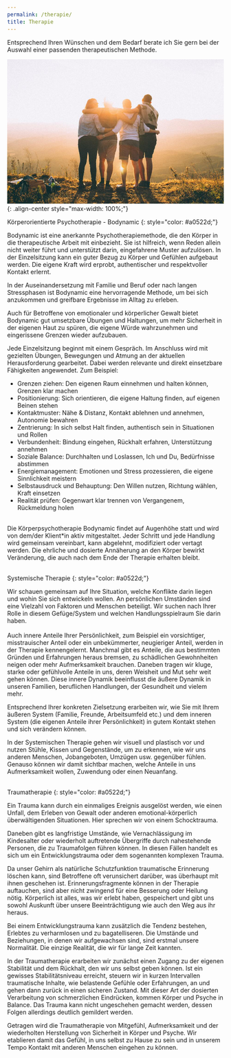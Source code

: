 ```yaml
---
permalink: /therapie/
title: Therapie
---
```

Entsprechend Ihren Wünschen und dem Bedarf berate ich Sie gern bei der Auswahl einer passenden therapeutischen Methode.

![Freunde](/assets/images/Beratung_Freunde_klein.jpg){: .align-center style="max-width: 100%;"}

Körperorientierte Psychotherapie - Bodynamic
{: style="color: #a0522d;"}

Bodynamic ist eine anerkannte Psychotherapiemethode, die den Körper in die therapeutische Arbeit mit einbezieht. Sie ist hilfreich, wenn Reden allein nicht weiter führt und unterstützt darin, eingefahrene Muster aufzulösen. In der Einzelsitzung kann ein guter Bezug zu Körper und Gefühlen aufgebaut werden. Die eigene Kraft wird erprobt, authentischer und respektvoller Kontakt erlernt.

In der Auseinandersetzung mit Familie und Beruf oder nach langen Stressphasen ist Bodynamic eine hervorragende Methode, um bei sich anzukommen und greifbare Ergebnisse im Alltag zu erleben.

Auch für Betroffene von emotionaler und körperlicher Gewalt bietet Bodynamic gut umsetzbare Übungen und Haltungen, um mehr Sicherheit in der eigenen Haut zu spüren, die eigene Würde wahrzunehmen und eingerissene Grenzen wieder aufzubauen.

Jede Einzelsitzung beginnt mit einem Gespräch. Im Anschluss wird mit gezielten Übungen, Bewegungen und Atmung an der aktuellen Herausforderung gearbeitet. Dabei werden relevante und direkt einsetzbare Fähigkeiten angewendet. Zum Beispiel:

* Grenzen ziehen: Den eigenen Raum einnehmen und halten können, Grenzen klar machen
* Positionierung: Sich orientieren, die eigene Haltung finden, auf eigenen Beinen stehen
* Kontaktmuster: Nähe & Distanz, Kontakt ablehnen und annehmen, Autonomie bewahren
* Zentrierung: In sich selbst Halt finden, authentisch sein in Situationen und Rollen
* Verbundenheit: Bindung eingehen, Rückhalt erfahren, Unterstützung annehmen
* Soziale Balance: Durchhalten und Loslassen, Ich und Du, Bedürfnisse abstimmen
* Energiemanagement: Emotionen und Stress prozessieren, die eigene Sinnlichkeit meistern
* Selbstausdruck und Behauptung: Den Willen nutzen, Richtung wählen, Kraft einsetzen
* Realität prüfen: Gegenwart klar trennen von Vergangenem, Rückmeldung holen

\
Die Körperpsychotherapie Bodynamic findet auf Augenhöhe statt und wird von dem/der Klient*in aktiv mitgestaltet. Jeder Schritt und jede Handlung wird gemeinsam vereinbart, kann abgelehnt, modifiziert oder vertagt werden. Die ehrliche und dosierte Annäherung an den Körper bewirkt Veränderung, die auch nach dem Ende der Therapie erhalten bleibt.\
<br>

Systemische Therapie 
{: style="color: #a0522d;"}

Wir schauen gemeinsam auf Ihre Situation, welche Konflikte darin liegen und wohin Sie sich entwickeln wollen. An persönlichen Umständen sind eine Vielzahl von Faktoren und Menschen beteiligt. Wir suchen nach Ihrer Rolle in diesem Gefüge/System und welchen Handlungsspielraum Sie darin haben.\
\
Auch innere Anteile Ihrer Persönlichkeit, zum Beispiel ein vorsichtiger, misstrauischer Anteil oder ein unbekümmerter, neugieriger Anteil, werden in der Therapie kennengelernt. Manchmal gibt es Anteile, die aus bestimmten Gründen und Erfahrungen heraus bremsen, zu schädlichen Gewohnheiten neigen oder mehr Aufmerksamkeit brauchen. Daneben tragen wir kluge, starke oder gefühlvolle Anteile in uns, deren Weisheit und Mut sehr weit gehen können. Diese innere Dynamik beeinflusst die äußere Dynamik in unseren Familien, beruflichen Handlungen, der Gesundheit und vielem mehr.

Entsprechend Ihrer konkreten Zielsetzung erarbeiten wir, wie Sie mit Ihrem äußeren System (Familie, Freunde, Arbeitsumfeld etc.) und dem inneren System (die eigenen Anteile ihrer Persönlichkeit) in gutem Kontakt stehen und sich verändern können.

In der Systemischen Therapie gehen wir visuell und plastisch vor und nutzen Stühle, Kissen und Gegenstände, um zu erkennen, wie wir uns anderen Menschen, Jobangeboten, Umzügen usw. gegenüber fühlen. Genauso können wir damit sichtbar machen, welche Anteile in uns Aufmerksamkeit wollen, Zuwendung oder einen Neuanfang.\
<br>

Traumatherapie
{: style="color: #a0522d;"}

Ein Trauma kann durch ein einmaliges Ereignis ausgelöst werden, wie einen Unfall, dem Erleben von Gewalt oder anderen emotional-körperlich überwältigenden Situationen. Hier sprechen wir von einem Schocktrauma.

Daneben gibt es langfristige Umstände, wie Vernachlässigung im Kindesalter oder wiederholt auftretende Übergriffe durch nahestehende Personen, die zu Traumafolgen führen können. In diesen Fällen handelt es sich um ein Entwicklungstrauma oder dem sogenannten komplexen Trauma.

Da unser Gehirn als natürliche Schutzfunktion traumatische Erinnerung löschen kann, sind Betroffene oft verunsichert darüber, was überhaupt mit ihnen geschehen ist. Erinnerungsfragmente können in der Therapie auftauchen, sind aber nicht zwingend für eine Besserung oder Heilung nötig. Körperlich ist alles, was wir erlebt haben, gespeichert und gibt uns sowohl Auskunft über unsere Beeinträchtigung wie auch den Weg aus ihr heraus.

Bei einem Entwicklungstrauma kann zusätzlich die Tendenz bestehen, Erlebtes zu verharmlosen und zu bagatelliseren. Die Umstände und Beziehungen, in denen wir aufgewachsen sind, sind erstmal unsere Normalität. Die einzige Realität, die wir für lange Zeit kannten. 

In der Traumatherapie erarbeiten wir zunächst einen Zugang zu der eigenen Stabilität und dem Rückhalt, den wir uns selbst geben können. Ist ein gewisses Stabilitätsniveau erreicht, steuern wir in kurzen Intervallen traumatische Inhalte, wie belastende Gefühle oder Erfahrungen, an und gehen dann zurück in einen sicheren Zustand. Mit dieser Art der dosierten Verarbeitung von schmerzlichen Eindrücken, kommen Körper und Psyche in Balance. Das Trauma kann nicht ungeschehen gemacht werden, dessen Folgen allerdings deutlich gemildert werden.

Getragen wird die Traumatherapie von Mitgefühl, Aufmerksamkeit und der wiederholten Herstellung von Sicherheit in Körper und Psyche. Wir etablieren damit das Gefühl, in uns selbst zu Hause zu sein und in unserem Tempo Kontakt mit anderen Menschen eingehen zu können.